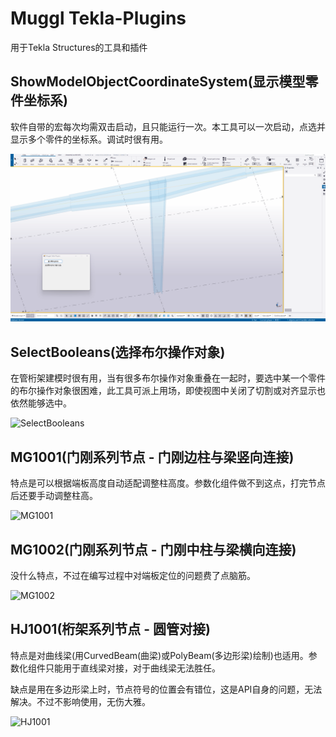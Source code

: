 # Muggl Tekla-Plugins
用于Tekla Structures的工具和插件
## ShowModelObjectCoordinateSystem(显示模型零件坐标系)
软件自带的宏每次均需双击启动，且只能运行一次。本工具可以一次启动，点选并显示多个零件的坐标系。调试时很有用。

![ShowModelObjectCoordinateSystem](https://github.com/ThinkerHua/Muggle-Tekla-Plugins/blob/master/Resources/Introduction_ShowModelObjectCoordinateSystem.gif)
## SelectBooleans(选择布尔操作对象)
在管桁架建模时很有用，当有很多布尔操作对象重叠在一起时，要选中某一个零件的布尔操作对象很困难，此工具可派上用场，即使视图中关闭了切割或对齐显示也依然能够选中。

![SelectBooleans](https://github.com/ThinkerHua/Muggle-Tekla-Plugins/blob/master/Resources/Introduction_SelectBooleans.gif)
## MG1001(门刚系列节点 - 门刚边柱与梁竖向连接)
特点是可以根据端板高度自动适配调整柱高度。参数化组件做不到这点，打完节点后还要手动调整柱高。

![MG1001](https://github.com/ThinkerHua/Muggle-Tekla-Plugins/blob/master/Resources/Introduction_MG1001.gif)
## MG1002(门刚系列节点 - 门刚中柱与梁横向连接)
没什么特点，不过在编写过程中对端板定位的问题费了点脑筋。

![MG1002](https://github.com/ThinkerHua/Muggle-Tekla-Plugins/blob/master/Resources/Introduction_MG1002.gif)
## HJ1001(桁架系列节点 - 圆管对接)
特点是对曲线梁(用CurvedBeam(曲梁)或PolyBeam(多边形梁)绘制)也适用。参数化组件只能用于直线梁对接，对于曲线梁无法胜任。

缺点是用在多边形梁上时，节点符号的位置会有错位，这是API自身的问题，无法解决。不过不影响使用，无伤大雅。

![HJ1001](https://github.com/ThinkerHua/Muggle-Tekla-Plugins/blob/master/Resources/Introduction_HJ1001.gif)
